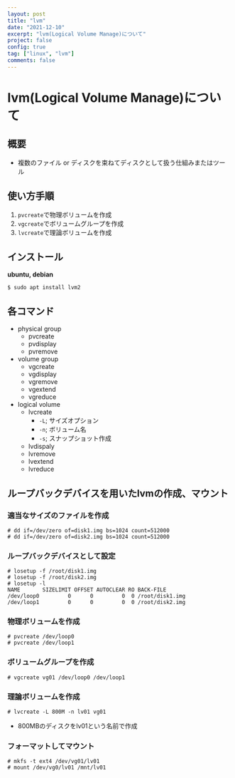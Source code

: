 ```yaml
---
layout: post
title: "lvm"
date: "2021-12-10"
excerpt: "lvm(Logical Volume Manage)について"
project: false
config: true
tag: ["linux", "lvm"]
comments: false
---
```


# lvm(Logical Volume Manage)について

## 概要
 - 複数のファイル or ディスクを束ねてディスクとして扱う仕組みまたはツール

## 使い方手順
 1. `pvcreate`で物理ボリュームを作成
 2. `vgcreate`でボリュームグループを作成
 3. `lvcreate`で理論ボリュームを作成

## インストール

**ubuntu, debian**
```console
$ sudo apt install lvm2
```

## 各コマンド
 - physical group
   - pvcreate
   - pvdisplay
   - pvremove
 - volume group
   - vgcreate
   - vgdisplay
   - vgremove
   - vgextend
   - vgreduce
 - logical volume
   - lvcreate
	 - `-L`; サイズオプション
	 - `-n`; ボリューム名
	 - `-s`; スナップショット作成
   - lvdispaly
   - lvremove
   - lvextend
   - lvreduce

## ループバックデバイスを用いたlvmの作成、マウント

### 適当なサイズのファイルを作成

```console
# dd if=/dev/zero of=disk1.img bs=1024 count=512000
# dd if=/dev/zero of=disk2.img bs=1024 count=512000
```

### ループバックデバイスとして設定

```console
# losetup -f /root/disk1.img
# losetup -f /root/disk2.img
# losetup -l
NAME       SIZELIMIT OFFSET AUTOCLEAR RO BACK-FILE
/dev/loop0         0      0         0  0 /root/disk1.img
/dev/loop1         0      0         0  0 /root/disk2.img
```

### 物理ボリュームを作成

```console
# pvcreate /dev/loop0
# pvcreate /dev/loop1
```

### ボリュームグループを作成

```console
# vgcreate vg01 /dev/loop0 /dev/loop1
```

### 理論ボリュームを作成

```console
# lvcreate -L 800M -n lv01 vg01
```
 - 800MBのディスクをlv01という名前で作成

### フォーマットしてマウント

```console
# mkfs -t ext4 /dev/vg01/lv01
# mount /dev/vg0/lv01 /mnt/lv01
```
